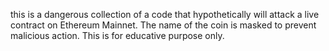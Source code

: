 this is a dangerous collection of a code that hypothetically will attack a live contract on Ethereum Mainnet. The name of the coin is masked to prevent malicious action. This is for educative purpose only.
